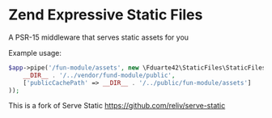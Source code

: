 # Zend Expressive Static Files
A PSR-15 middleware that serves static assets for you

Example usage:
```php
$app->pipe('/fun-module/assets', new \Fduarte42\StaticFiles\StaticFilesMiddleware(
    __DIR__ . '/../vendor/fund-module/public',
    ['publicCachePath' => __DIR__ . '/../public/fun-module/assets']
));
```

This is a fork of Serve Static https://github.com/reliv/serve-static
